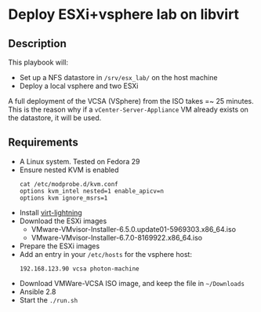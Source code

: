 # Deploy ESXi+vsphere lab on libvirt

## Description

This playbook will:
- Set up a NFS datastore in `/srv/esx_lab/` on the host machine
- Deploy a local vsphere and two ESXi

A full deployment of the VCSA (VSphere) from the ISO takes =~ 25 minutes. This
is the reason why if a `vCenter-Server-Appliance` VM already exists on the
datastore, it will be used.

## Requirements

- A Linux system. Tested on Fedora 29
- Ensure nested KVM is enabled
    ```shell
    cat /etc/modprobe.d/kvm.conf
    options kvm_intel nested=1 enable_apicv=n
    options kvm ignore_msrs=1
    ```
- Install [virt-lightning](https://github.com/virt-lightning/virt-lightning)
- Download the ESXi images
    - VMware-VMvisor-Installer-6.5.0.update01-5969303.x86_64.iso
    - VMware-VMvisor-Installer-6.7.0-8169922.x86_64.iso
- Prepare the ESXi images
- Add an entry in your `/etc/hosts` for the vsphere host:
    ```shell
    192.168.123.90 vcsa photon-machine
    ```
- Download VMWare-VCSA ISO image, and keep the file in `~/Downloads`
- Ansible 2.8
- Start the `./run.sh`
